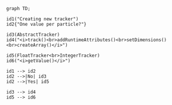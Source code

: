 
    graph TD;
    
    id1("Creating new tracker")
    id2{"One value per particle?"}

    id3(AbstractTracker)
    id4("<i>track()<br>addRuntimeAttributes()<br>setDimensions()<br>createArray()</i>")
    
    id5(FloatTracker<br>IntegerTracker)
    id6("<i>getValue()</i>")
    
    id1 --> id2
    id2 -->|No| id3
    id2 -->|Yes| id5
    
    id3 --> id4
    id5 --> id6